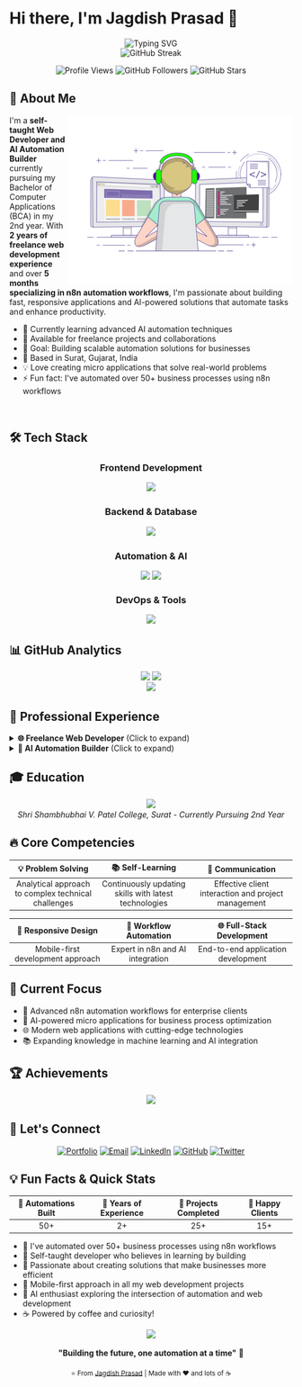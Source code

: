 # Hi there, I'm Jagdish Prasad 👋

<div align="center">
  <img src="https://readme-typing-svg.herokuapp.com?font=Fira+Code&pause=1000&color=2196F3&center=true&vCenter=true&width=435&lines=Web+Developer+%26+AI+Automation+Builder;Self-taught+Developer;BCA+Student;n8n+Workflow+Expert;Building+the+Future+with+AI" alt="Typing SVG" />
</div>

<div align="center">
  <img src="https://github-readme-streak-stats.herokuapp.com/?user=devjagdish&theme=tokyonight&hide_border=true" alt="GitHub Streak" />
</div>

<p align="center">
  <img src="https://komarev.com/ghpvc/?username=devjagdish&label=Profile%20Views&color=0e75b6&style=flat" alt="Profile Views" />
  <img src="https://img.shields.io/github/followers/devjagdish?label=Followers&style=social" alt="GitHub Followers" />
  <img src="https://img.shields.io/github/stars/devjagdish?label=Stars&style=social" alt="GitHub Stars" />
</p>

## 🚀 About Me

<img align="right" alt="Coding" width="400" src="https://raw.githubusercontent.com/devSouvik/devSouvik/master/gif3.gif">

I'm a **self-taught Web Developer and AI Automation Builder** currently pursuing my Bachelor of Computer Applications (BCA) in my 2nd year. With **2 years of freelance web development experience** and over **5 months specializing in n8n automation workflows**, I'm passionate about building fast, responsive applications and AI-powered solutions that automate tasks and enhance productivity.

- 🌱 Currently learning advanced AI automation techniques
- 💼 Available for freelance projects and collaborations
- 🎯 Goal: Building scalable automation solutions for businesses
- 📍 Based in Surat, Gujarat, India
- 💡 Love creating micro applications that solve real-world problems
- ⚡ Fun fact: I've automated over 50+ business processes using n8n workflows

<br clear="both"/>

## 🛠️ Tech Stack

<div align="center">

### Frontend Development
<p>
  <img src="https://skillicons.dev/icons?i=html,css,js,react,nextjs,tailwind" />
</p>

### Backend & Database
<p>
  <img src="https://skillicons.dev/icons?i=nodejs,supabase,postgres" />
</p>

### Automation & AI
<p>
  <img src="https://img.shields.io/badge/n8n-EA4B71?style=for-the-badge&logo=n8n&logoColor=white" />
  <img src="https://img.shields.io/badge/OpenAI-412991?style=for-the-badge&logo=openai&logoColor=white" />
</p>

### DevOps & Tools
<p>
  <img src="https://skillicons.dev/icons?i=nginx,github,git,vscode" />
</p>

</div>

## 📊 GitHub Analytics

<div align="center">
  <img height="180em" src="https://github-readme-stats.vercel.app/api?username=devjagdish&show_icons=true&theme=tokyonight&include_all_commits=true&count_private=true"/>
  <img height="180em" src="https://github-readme-stats.vercel.app/api/top-langs/?username=devjagdish&layout=compact&langs_count=7&theme=tokyonight"/>
</div>

<div align="center">
  <img src="https://github-readme-activity-graph.vercel.app/graph?username=devjagdish&theme=tokyo-night&hide_border=true" />
</div>

## 💼 Professional Experience

<details>
<summary><b>🌐 Freelance Web Developer</b> (Click to expand)</summary>

**Jan 2023 - Present | Remote**
- ✅ Developed modern, mobile-friendly landing pages for clients across different industries
- ✅ Created interactive web tools and applications with custom UI designs
- ✅ Integrated backend logic and Supabase for lightweight database solutions
- ✅ Focused on conversion-optimized, responsive web experiences

</details>

<details>
<summary><b>🤖 AI Automation Builder</b> (Click to expand)</summary>

**Dec 2024 - Present | Remote**
- ✅ Built practical automations using n8n, combining user inputs, AI, and data workflows
- ✅ Created AI-based micro tools including form processors, lead qualifiers, and report generators
- ✅ Utilized Fal AI for generating visual content through web interfaces
- ✅ Specialized in workflow automation that enhances business productivity

</details>

## 🎓 Education

<div align="center">
  <img src="https://img.shields.io/badge/BCA-Computer_Applications-blue?style=for-the-badge&logo=graduation-cap" />
  <br>
  <i>Shri Shambhubhai V. Patel College, Surat - Currently Pursuing 2nd Year</i>
</div>

## 🔥 Core Competencies

<div align="center">

| 💡 Problem Solving | 📚 Self-Learning | 💬 Communication |
|:---:|:---:|:---:|
| Analytical approach to complex technical challenges | Continuously updating skills with latest technologies | Effective client interaction and project management |

| 📱 Responsive Design | 🔄 Workflow Automation | 🌐 Full-Stack Development |
|:---:|:---:|:---:|
| Mobile-first development approach | Expert in n8n and AI integration | End-to-end application development |

</div>

## 🎯 Current Focus

- 🔄 Advanced n8n automation workflows for enterprise clients
- 🤖 AI-powered micro applications for business process optimization
- 🌐 Modern web applications with cutting-edge technologies
- 📚 Expanding knowledge in machine learning and AI integration

## 🏆 Achievements

<div align="center">
  <img src="https://github-profile-trophy.vercel.app/?username=devjagdish&theme=tokyonight&no-frame=true&row=1&column=6" />
</div>

## 🤝 Let's Connect

<div align="center">
  
[![Portfolio](https://img.shields.io/badge/Portfolio-FF5722?style=for-the-badge&logo=todoist&logoColor=white)](https://www.devjgdish.tech)
[![Email](https://img.shields.io/badge/Email-D14836?style=for-the-badge&logo=gmail&logoColor=white)](mailto:contact@devjagdish.tech)
[![LinkedIn](https://img.shields.io/badge/LinkedIn-0077B5?style=for-the-badge&logo=linkedin&logoColor=white)](https://linkedin.com/in/devjagdish)
[![GitHub](https://img.shields.io/badge/GitHub-100000?style=for-the-badge&logo=github&logoColor=white)](https://github.com/developerjagdish)
[![Twitter](https://img.shields.io/badge/Twitter-1DA1F2?style=for-the-badge&logo=twitter&logoColor=white)](https://twitter.com/devjagdish)

</div>

## 💡 Fun Facts & Quick Stats

<div align="center">

| 🎯 Automations Built | 🚀 Years of Experience | 📱 Projects Completed | 🌟 Happy Clients |
|:---:|:---:|:---:|:---:|
| 50+ | 2+ | 25+ | 15+ |

</div>

- 🎯 I've automated over 50+ business processes using n8n workflows
- 🚀 Self-taught developer who believes in learning by building
- 🌟 Passionate about creating solutions that make businesses more efficient
- 📱 Mobile-first approach in all my web development projects
- 🤖 AI enthusiast exploring the intersection of automation and web development
- ☕ Powered by coffee and curiosity!

<div align="center">
  <img src="https://capsule-render.vercel.app/api?type=waving&color=gradient&height=100&section=footer" />
  
  **"Building the future, one automation at a time"** 🚀
  
  <sub>⭐️ From <a href="https://github.com/devjagdish">Jagdish Prasad</a> | Made with ❤️ and lots of ☕</sub>
</div>
